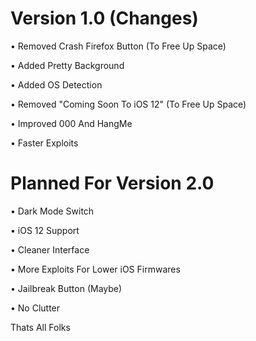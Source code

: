 # Version 1.0 (Changes)

• Removed Crash Firefox Button (To Free Up Space)

• Added Pretty Background

• Added OS Detection

• Removed "Coming Soon To iOS 12" (To Free Up Space)

• Improved 000 And HangMe

• Faster Exploits


# Planned For Version 2.0

• Dark Mode Switch

• iOS 12 Support

• Cleaner Interface 

• More Exploits For Lower iOS Firmwares

• Jailbreak Button (Maybe)

• No Clutter

Thats All Folks

